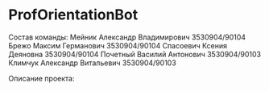 # ProfOrientationBot
Состав команды: 
Мейник Александр Владимирович 3530904/90104
Брежо Максим Германович 3530904/90104
Спасоевич Ксения Деяновна 3530904/90104
Почетный Василий Антонович 3530904/90103
Климчук Александр Витальевич 3530904/90103

Описание проекта: 

